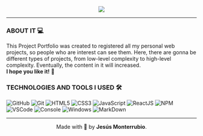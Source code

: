 <div align="center">
  <img src="https://readme-typing-svg.herokuapp.com?font=Comfortaa&color=%23DAA520&size=30&center=true&vCenter=true&width=450&lines=My+Project+Portfolio+%F0%9F%92%BC">
  <br>
  
  ---
</div>

### ABOUT IT 💻

This Project Portfolio was created to registered all my personal web projects, so people who are interest can see them. Here, there are gonna be different 
types of projects, from low-level complexity to high-level complexity. Eventually, the content in it will increased.
<br>
**I hope you like it!** 🌟 

### TECHNOLOGIES AND TOOLS I USED 🛠

![GitHub](https://img.icons8.com/color/30/github.png)
![Git](https://img.icons8.com/color/30/git.png)
![HTML5](https://img.icons8.com/color/30/html-5.png)
![CSS3](https://img.icons8.com/color/30/css3.png)
![JavaScript](https://img.icons8.com/color/30/javascript.png)
![ReactJS](https://img.icons8.com/color/30/react-native.png)
![NPM](https://img.icons8.com/color/30/npm.png)
![VSCode](https://img.icons8.com/color/30/visual-studio-code-2019.png)
![Console](https://img.icons8.com/color/30/console.png)
![Windows](https://img.icons8.com/color/30/windows-10.png)
![MarkDown](https://img.icons8.com/color/30/markdown.png)

<div align='center'>

  ---  
  Made with 🧠 by **Jesús Monterrubio**.
</div>

